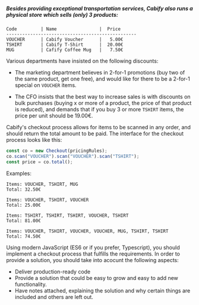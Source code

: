 ##### Besides providing exceptional transportation services, Cabify also runs a physical store which sells (only) 3 products:

``` 
Code         | Name                |  Price
-------------------------------------------------
VOUCHER      | Cabify Voucher      |   5.00€
TSHIRT       | Cabify T-Shirt      |  20.00€
MUG          | Cafify Coffee Mug   |   7.50€
```

Various departments have insisted on the following discounts:

 * The marketing department believes in 2-for-1 promotions (buy two of the same product, get one free), and would like for there to be a 2-for-1 special on `VOUCHER` items.

 * The CFO insists that the best way to increase sales is with discounts on bulk purchases (buying x or more of a product, the price of that product is reduced), and demands that if you buy 3 or more `TSHIRT` items, the price per unit should be 19.00€.

Cabify's checkout process allows for items to be scanned in any order, and should return the total amount to be paid. The interface for the checkout process looks like this:

```javascript
const co = new Checkout(pricingRules);
co.scan("VOUCHER").scan("VOUCHER").scan("TSHIRT");
const price = co.total();
```

Examples:

    Items: VOUCHER, TSHIRT, MUG
    Total: 32.50€

    Items: VOUCHER, TSHIRT, VOUCHER
    Total: 25.00€

    Items: TSHIRT, TSHIRT, TSHIRT, VOUCHER, TSHIRT
    Total: 81.00€

    Items: VOUCHER, TSHIRT, VOUCHER, VOUCHER, MUG, TSHIRT, TSHIRT
    Total: 74.50€
    

Using modern JavaScript (ES6 or if you prefer, Typescript), you should implement a checkout process that fulfills the requirements. In order to provide a solution, you should take into acocunt the following aspects:

- Deliver production-ready code
- Provide a solution that could be easy to grow and easy to add new functionality.
- Have notes attached, explaining the solution and why certain things are included and others are left out.

